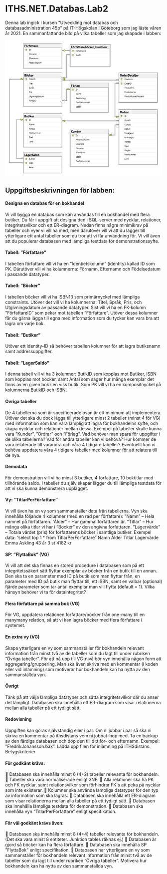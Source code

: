 # ITHS.NET.Databas.Lab2

Denna lab ingick i kursen "Utveckling mot databas och databasadministration 45p" på IT-Högskolan i Göteborg som jag läste våren år 2021. En sammanfattande bild på vilka tabeller som jag skapade i labben:

![](BookstoreDiagram.JPG)
## Uppgiftsbeskrivningen för labben:
#### Designa en databas för en bokhandel
Vi vill bygga en databas som kan användas till en bokhandel med flera butiker.
Du får i uppgift att designa den i SQL-server med nycklar, relationer,
integritetsvilkor och ett ER-diagram. Nedan finns några minimikrav på tabeller
och vyer vi vill ha med, men därutöver vill vi att du lägger till ytterligare ett
antal tabeller som du tror att vi får användning för. Vi vill även att du populerar
databasen med lämpliga testdata för demonstrationssyfte.
#### Tabell: ”Författare”
I tabellen författare vill vi ha en ”Identietskolumn” (identity) kallad ID som PK.
Därutöver vill vi ha kolumnerna: Förnamn, Efternamn och Födelsedatum i
passande datatyper.
#### Tabell: ”Böcker”
I tabellen böcker vill vi ha ISBN13 som primärnyckel med lämpliga constraints.
Utöver det vill vi ha kolumnerna: Titel, Språk, Pris, och Utgivningsdatum av
passande datatyper. Sist vill vi ha en FK-kolumn ”FörfattareID” som pekar mot
tabellen ”Författare”. Utöver dessa kolumner får du gärna lägga till egna med
information som du tycker kan vara bra att lagra om varje bok.
#### Tabell: ”Butiker”
Utöver ett identity-ID så behöver tabellen kolumner för att lagra butiksnamn
samt addressuppgifter.
#### Tabell: ”LagerSaldo”
I denna tabell vill vi ha 3 kolumner: ButikID som kopplas mot Butiker, ISBN som
kopplas mot böcker, samt Antal som säger hur många exemplar det finns av en
given bok i en viss butik. Som PK vill vi ha en kompositnyckel på kolumnerna
ButikID och ISBN. 
#### Övriga tabeller
De 4 tabellerna som är specificerade ovan är ett minimum att implementera.
Utöver det ska du dock lägga till ytterligare minst 2 tabeller (minst 4 för VG)
med information som kan vara lämplig att lagra för bokhandelns syfte, och
skapa nycklar och relationer mellan dessa.
Exempel på tabeller skulle kunna vara ”Kunder”, ”Ordrar” och ”Förlag”. Vad
behöver man spara för uppgifter i de olika tabellerna? Vad för andra tabeller
kan vi behöva? Hur kommer de vara relaterade till varandra och våra 4 tidigare
tabeller? Eventuellt kan vi behöva uppdatera våra 4 tidigare tabeller med
kolumner för att relatera till de nya.
#### Demodata
För demonstration vill vi ha minst 3 butiker, 4 författare, 10 boktitlar med
tillhörande saldo. I tabeller du själv skapar lägger du till lämpliga testdata för
att vi ska kunna demonstrera upplägget.
#### Vy: ”TitlarPerFörfattare”
Vi vill även ha en vy som sammanställer data från tabellerna. Vyn ska innehålla
följande 4 kolumner (med en rad per författare):
”Namn” – Hela namnet på författaren.
”Ålder” – Hur gammal författaren är.
”Titlar” – Hur många olika titlar vi har i ”Böcker” av den angivna författaren.
”Lagervärde” – Totala värdet (pris) för författarens böcker i samtliga butiker.
Exempel data: ”select top 1 * from TitlarPerFörfattare”
Namn Ålder Titlar Lagervärde
Emma Askling 43 år 3 st 4182 kr 
#### SP: ”FlyttaBok” (VG)
Vi vill att det ska finnas en stored procedure i databasen som på ett
integritetssäkert sätt flyttar exemplar av böcker från en butik till en annan. Den
ska ta en parameter med ID på butik som man flyttar från, en parameter med
ID på butik man flyttar till, ett ISBN, samt en valbar (optional) fjärde parameter
som tar antal exemplar man vill flytta (default = 1). Vilka hänsyn behöver vi ta
för dataintegritet?
#### Flera författare på samma bok (VG)
För VG, uppdatera relationen författare/böcker från one-many till en manymany relation, så att vi kan lagra böcker med flera författare i systemet.
#### En extra vy (VG)
Skapa ytterligare en vy som sammanställer för bokhandeln relevant
information från minst två av de tabeller som du lagt till under rubriken ”Övriga
tabeller”. För att nå upp till VG-nivå bör vyn innehålla någon form att
aggregering/gruppering. Man ska även skriva med en kommentar (i koden eller
vid inlämning) som motiverar hur bokhandeln kan ha nytta av den
sammanställda vyn.
#### Övrigt
Tänk på att välja lämpliga datatyper och sätta integritetsvilkor där du anser det
lämpligt. Databasen ska innehålla ett ER-diagram som visar relationerna mellan
alla tabeller på ett tydligt sätt.
#### Redovisning
Uppgiften kan göras självständig eller i par. Om ni jobbar i par så ska ni skriva
en kommentar på ithsdistans vem ni jobbat ihop med.
Ta en backup av den färdiga databasen och döp den till ditt för- och efternamn.
Exempel: ”FredrikJohansson.bak”. Ladda upp filen för inlämning på ITHSdistans.
Betygskriterier
#### För godkänt krävs:
 Databasen ska innehålla minst 6 (4+2) tabeller relevanta för bokhandeln.
 Tabeller ska vara normaliserade enligt 3NF.
 Alla relationer ska ha PK och FK nycklar, samt relationsvilkor som
förhindrar FK´s att peka på nycklar som inte existerar.
 Kolumner ska använda lämpliga datatyper för den typ av information
som ska lagras.
 Databasen ska innehålla ett ER-diagram som visar relationerna mellan
alla tabeller på ett tydligt sätt.
 Databasen ska innehålla lämpliga testdata för demonstration.
 Databasen ska innehålla vyn ”TitlarPerFörfattare” enligt specifikation.
#### För väl godkänt krävs även:
 Databasen ska innehålla minst 8 (4+4) tabeller relevanta för bokhandeln.
(Det ska vara minst 8 entiteter. Junktion tables räknas ej.)
 Databasen är gjord så böcker kan ha flera författare.
 Databasen ska innehålla SP ”FlyttaBok” enligt specifikation.
 Databasen har ytterligare en vy som sammanställer för bokhandeln
relevant information från minst två av de tabeller som du lagt till under
rubriken ”Övriga tabeller”. Motivera hur bokhandeln kan ha nytta av den
sammanställda vyn.
